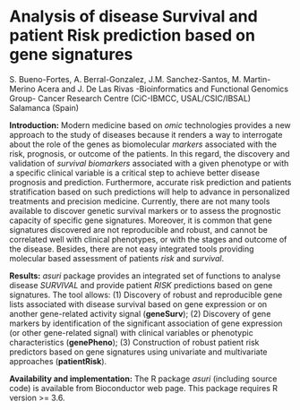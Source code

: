 # Analysis of disease Survival and patient Risk prediction based on gene signatures
S. Bueno-Fortes, A. Berral-Gonzalez, J.M. Sanchez-Santos, M. Martin-Merino Acera and J. De Las Rivas
-Bioinformatics and Functional Genomics Group-
Cancer Research Centre (CiC-IBMCC, USAL/CSIC/IBSAL) Salamanca (Spain)

**Introduction:**
Modern medicine based on *omic* technologies provides a new approach to the study of diseases because it renders a way to interrogate about the role of the genes as biomolecular *markers* associated with the risk, prognosis, or outcome of the patients. In this regard, the discovery and validation of *survival biomarkers* associated with a given phenotype or with a specific clinical variable is a critical step to achieve better disease prognosis and prediction. Furthermore, accurate risk prediction and patients stratification based on such predictions will help to advance in personalized treatments and precision medicine. Currently, there are not many tools available to discover genetic survival markers or to assess the prognostic capacity of specific gene signatures. Moreover, it is common that gene signatures discovered are not reproducible and robust, and cannot be correlated well with clinical phenotypes, or with the stages and outcome of the disease. Besides, there are not easy integrated tools providing molecular based assessment of patients *risk* and *survival*. 

**Results:** *asuri* package provides an integrated set of functions to analyse disease *SURVIVAL* and provide patient *RISK* predictions based on gene signatures. The tool allows: (1) Discovery of robust and reproducible gene lists associated with disease survival based on gene expression or on another gene-related activity signal (**geneSurv**); (2) Discovery of gene markers by identification of the significant association of gene expression (or other gene-related signal) with clinical variables or phenotypic characteristics (**genePheno**); (3) Construction of robust patient risk predictors based on gene signatures using univariate and multivariate approaches (**patientRisk**).

**Availability and implementation:** The R package *asuri* (including source code) is available from Bioconductor web page. This package requires R version >= 3.6.
